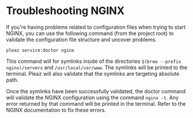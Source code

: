 # Troubleshooting NGINX
If you're having problems related to configuration files when trying to start NGINX, you can use the following command
(from the project root) to validate the configuration file structure and uncover problems.

```
pleaz service:doctor nginx
```

This command will for symlinks inside of the directories `$(brew --prefix nginx)/servers` and `/usr/local/var/www`.
The symlinks will be printed to the terminal. Pleaz will also validate that the symlinks are targeting absolute path.

Once the symlinks have been successfully validated, the doctor command will validate the NGINX configuration using
the command `nginx -t`. Any error returned by that command will be printed in the terminal. Refer to the NGINX documentation
to fix these errors.

